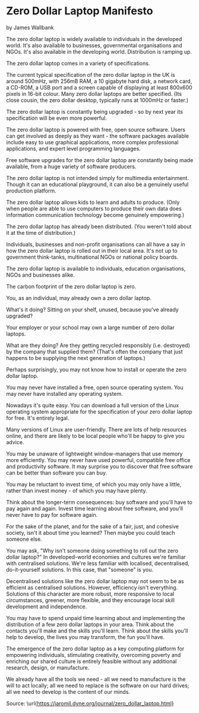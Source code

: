 # Zero Dollar Laptop Manifesto

by James Wallbank

The zero dollar laptop is widely available to individuals in the developed world. It's also available to businesses, governmental organisations and NGOs. It's also available in the developing world. Distribution is ramping up.

The zero dollar laptop comes in a variety of specifications.

The current typical specification of the zero dollar laptop in the UK is around 500mHz, with 256mB RAM, a 10 gigabyte hard disk, a network card, a CD-ROM, a USB port and a screen capable of displaying at least 800x600 pixels in 16-bit colour. Many zero dollar laptops are better specified. (Its close cousin, the zero dollar desktop, typically runs at 1000mHz or faster.)

The zero dollar laptop is constantly being upgraded - so by next year its specification will be even more powerful.

The zero dollar laptop is powered with free, open source software. Users can get involved as deeply as they want - the software packages available include easy to use graphical applications, more complex professional applications, and expert level programming languages.

Free software upgrades for the zero dollar laptop are constantly being made available, from a huge variety of software producers.

The zero dollar laptop is not intended simply for multimedia entertainment. Though it can an educational playground, it can also be a genuinely useful production platform.

The zero dollar laptop allows kids to learn and adults to produce. (Only when people are able to use computers to produce their own data does information communication technology become genuinely empowering.)

The zero dollar laptop has already been distributed. (You weren't told about it at the time of distribution.)

Individuals, businesses and non-profit organisations can all have a say in how the zero dollar laptop is rolled out in their local area. It's not up to government think-tanks, multinational NGOs or national policy boards.

The zero dollar laptop is available to individuals, education organisations, NGOs and businesses alike.

The carbon footprint of the zero dollar laptop is zero.

You, as an individual, may already own a zero dollar laptop.

What's it doing? Sitting on your shelf, unused, because you've already upgraded?

Your employer or your school may own a large number of zero dollar laptops.

What are they doing? Are they getting recycled responsibly (i.e. destroyed) by the company that supplied them? (That's often the company that just happens to be supplying the next generation of laptops.)

Perhaps surprisingly, you may not know how to install or operate the zero dollar laptop.

You may never have installed a free, open source operating system. You may never have installed any operating system.

Nowadays it's quite easy. You can download a full version of the Linux operating system appropriate for the specification of your zero dollar laptop for free. It's entirely legal.

Many versions of Linux are user-friendly. There are lots of help resources online, and there are likely to be local people who'll be happy to give you advice.

You may be unaware of lightweight window-managers that use memory more efficiently. You may never have used powerful, compatible free office and productivity software. It may surprise you to discover that free software can be better than software you can buy.

You may be reluctant to invest time, of which you may only have a little, rather than invest money - of which you may have plenty.

Think about the longer-term consequences: buy software and you'll have to pay again and again. Invest time learning about free software, and you'll never have to pay for software again.

For the sake of the planet, and for the sake of a fair, just, and cohesive society, isn't it about time you learned? Then maybe you could teach someone else.

You may ask, "Why isn't someone doing something to roll out the zero dollar laptop?" In developed-world economies and cultures we're familiar with centralised solutions. We're less familiar with localised, decentralised, do-it-yourself solutions. In this case, that "someone" is you.

Decentralised solutions like the zero dollar laptop may not seem to be as efficient as centralised solutions. However, efficiency isn't everything. Solutions of this character are more robust, more responsive to local circumstances, greener, more flexible, and they encourage local skill development and independence.

You may have to spend unpaid time learning about and implementing the distribution of a few zero dollar laptops in your area. Think about the contacts you'll make and the skills you'll learn. Think about the skills you'll help to develop, the lives you may transform, the fun you'll have.

The emergence of the zero dollar laptop as a key computing platform for empowering individuals, stimulating creativity, overcoming poverty and enriching our shared culture is entirely feasible without any additional research, design, or manufacture.

We already have all the tools we need - all we need to manufacture is the will to act locally; all we need to replace is the software on our hard drives; all we need to develop is the content of our minds.

Source: \url{https://jaromil.dyne.org/journal/zero_dollar_laptop.html}